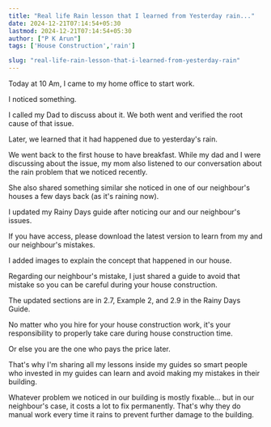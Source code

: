 ```yaml
---
title: "Real life Rain lesson that I learned from Yesterday rain..."
date: 2024-12-21T07:14:54+05:30
lastmod: 2024-12-21T07:14:54+05:30
author: ["P K Arun"]
tags: ['House Construction','rain'] 

slug: "real-life-rain-lesson-that-i-learned-from-yesterday-rain"
---
```


Today at 10 Am, I came to my home office to start work.

I noticed something.

I called my Dad to discuss about it. We both went and verified the root cause of that issue.

Later, we learned that it had happened due to yesterday's rain.

We went back to the first house to have breakfast. While my dad and I were discussing about the issue, my mom also listened to our conversation about the rain problem that we noticed recently.

She also shared something similar she noticed in one of our neighbour's houses a few days back (as it's raining now).

I updated my Rainy Days guide after noticing our and our neighbour's issues.

If you have access, please download the latest version to learn from my and our neighbour's mistakes.

I added images to explain the concept that happened in our house.

Regarding our neighbour's mistake, I just shared a guide to avoid that mistake so you can be careful during your house construction.

The updated sections are in 2.7, Example 2, and 2.9 in the Rainy Days Guide.

No matter who you hire for your house construction work, it's your responsibility to properly take care during house construction time.

Or else you are the one who pays the price later.

That's why I'm sharing all my lessons inside my guides so smart people who invested in my guides can learn and avoid making my mistakes in their building.

Whatever problem we noticed in our building is mostly fixable… but in our neighbour's case, it costs a lot to fix permanently. That's why they do manual work every time it rains to prevent further damage to the building.